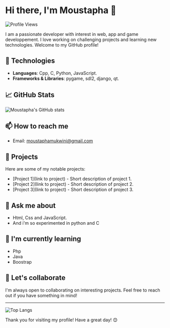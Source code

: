 # Hi there, I'm Moustapha 👋

![Profile Views](https://visitor-badge.glitch.me/badge?page_id=Moustapha008)

I am a passionate developer with interest in web, app and game developpement. I love working on challenging projects and learning new technologies. Welcome to my GitHub profile!

## 🔧 Technologies

- **Languages**: Cpp, C, Python, JavaScript.
- **Frameworks & Libraries**: pygame, sdl2, django, qt.

## 📈 GitHub Stats

![Moustapha's GitHub stats](https://github-readme-stats.vercel.app/api?username=Moustapha008&show_icons=true&theme=radical)

## 📫 How to reach me

- Email: moustaphamukwini@gmail.com

## 🚀 Projects

Here are some of my notable projects:

- [Project 1](link to project) - Short description of project 1.
- [Project 2](link to project) - Short description of project 2.
- [Project 3](link to project) - Short description of project 3.

## 💬 Ask me about

- Html, Css and JavaScript.
- And i'm so experimented in python and C

## 🌱 I'm currently learning

- Php
- Java
- Boostrap

## 🤝 Let's collaborate

I'm always open to collaborating on interesting projects. Feel free to reach out if you have something in mind!

---

![Top Langs](https://github-readme-stats.vercel.app/api/top-langs/?username=Moustapha008&layout=compact&theme=radical)

Thank you for visiting my profile! Have a great day! 😊
